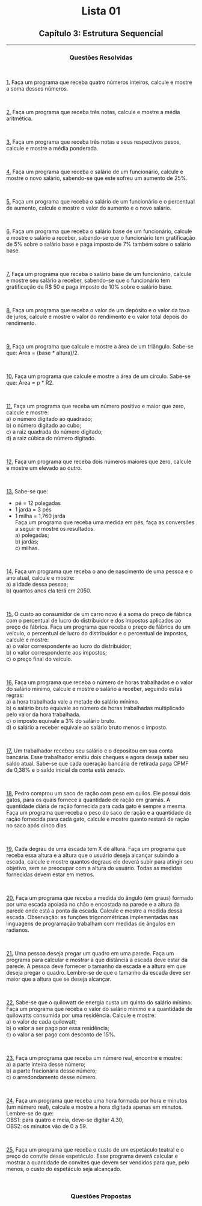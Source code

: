 <h1 align="center">Lista 01</h1>
<h2 align="center">Capítulo 3: Estrutura Sequencial </h2>
<hr>

<div align="center">
  
  ### Questões Resolvidas
  
</div>

<br>

[1.](https://github.com/Kelwinkxps13/DisciplinaPOO2023.2/tree/main/Lista01/Q01R/src/br/edu/principal/Principal.java) Faça um programa que receba quatro números inteiros, calcule e mostre a soma desses números.

<br>

[2.](https://github.com/Kelwinkxps13/DisciplinaPOO2023.2/tree/main/Lista01/Q02R/src/br/edu/principal/Principal.java) Faça um programa que receba três notas, calcule e mostre a média aritmética.

<br>

[3.](https://github.com/Kelwinkxps13/DisciplinaPOO2023.2/tree/main/Lista01/Q03R/src/br/edu/principal/Principal.java) Faça um programa que receba três notas e seus respectivos pesos, calcule e mostre a média ponderada.

<br>

[4.](https://github.com/Kelwinkxps13/DisciplinaPOO2023.2/tree/main/Lista01/Q04R/src/br/edu/principal/Principal.java) Faça um programa que receba o salário de um funcionário, calcule e mostre o novo salário, sabendo-se que este sofreu um aumento de 25%.

<br>

[5.](https://github.com/Kelwinkxps13/DisciplinaPOO2023.2/tree/main/Lista01/Q05R/src/br/edu/principal/Principal.java) Faça um programa que receba o salário de um funcionário e o percentual de aumento, calcule e mostre o valor do aumento e o novo salário.

<br>

[6.](https://github.com/Kelwinkxps13/DisciplinaPOO2023.2/tree/main/Lista01/Q06R/src/br/edu/principal/Principal.java) Faça um programa que receba o salário base de um funcionário, calcule e mostre o salário a receber, sabendo-se que o funcionário tem gratificação de 5% sobre o salário base e paga imposto de 7% também sobre o salário base.

<br>

[7.](https://github.com/Kelwinkxps13/DisciplinaPOO2023.2/tree/main/Lista01/Q07R/src/br/edu/principal/Principal.java) Faça um programa que receba o salário base de um funcionário, calcule e mostre seu salário a receber, sabendo-se que o funcionário tem gratificação de R$ 50 e paga imposto de 10% sobre o salário base.

<br>

[8.](https://github.com/Kelwinkxps13/DisciplinaPOO2023.2/tree/main/Lista01/Q08R/src/br/edu/principal/Principal.java) Faça um programa que receba o valor de um depósito e o valor da taxa de juros, calcule e mostre o valor do rendimento e o valor total depois do rendimento.

<br>

[9.](https://github.com/Kelwinkxps13/DisciplinaPOO2023.2/tree/main/Lista01/Q09R/src/br/edu/principal/Principal.java) Faça um programa que calcule e mostre a área de um triângulo. Sabe-se que: Área = (base * altura)/2.

<br>

[10.](https://github.com/Kelwinkxps13/DisciplinaPOO2023.2/tree/main/Lista01/Q10R/src/br/edu/principal/Principal.java) Faça um programa que calcule e mostre a área de um círculo. Sabe-se que: Área = p * R2.

<br>

[11.](https://github.com/Kelwinkxps13/DisciplinaPOO2023.2/tree/main/Lista01/Q11R/src/br/edu/principal/Principal.java) Faça um programa que receba um número positivo e maior que zero, calcule e mostre: <br>
a) o número digitado ao quadrado;<br>
b) o número digitado ao cubo;<br>
c) a raiz quadrada do número digitado;<br>
d) a raiz cúbica do número digitado.

<br>

[12.](https://github.com/Kelwinkxps13/DisciplinaPOO2023.2/tree/main/Lista01/Q12R/src/br/edu/principal/Principal.java) Faça um programa que receba dois números maiores que zero, calcule e mostre um elevado ao outro.

<br>

[13.](https://github.com/Kelwinkxps13/DisciplinaPOO2023.2/tree/main/Lista01/Q13R/src/br/edu/principal/Principal.java) Sabe-se que:<br>
- pé = 12 polegadas<br>
- 1 jarda = 3 pés<br>
- 1 milha = 1,760 jarda<br>
Faça um programa que receba uma medida em pés, faça as conversões a seguir e mostre os resultados. <br>
a) polegadas;<br>
b) jardas;<br>
c) milhas.

<br>

[14.](https://github.com/Kelwinkxps13/DisciplinaPOO2023.2/tree/main/Lista01/Q14R/src/br/edu/principal/Principal.java) Faça um programa que receba o ano de nascimento de uma pessoa e o ano atual, calcule e mostre:<br>
a) a idade dessa pessoa;<br>
b) quantos anos ela terá em 2050.

<br>

[15.](https://github.com/Kelwinkxps13/DisciplinaPOO2023.2/tree/main/Lista01/Q15R/src/br/edu/principal/Principal.java) O custo ao consumidor de um carro novo é a soma do preço de fábrica com o percentual de lucro do distribuidor e dos impostos aplicados ao preço de fábrica. Faça um programa que receba o preço de fábrica de um veículo, o percentual de lucro do distribuidor e o percentual de impostos, calcule e mostre:<br>
a) o valor correspondente ao lucro do distribuidor;<br>
b) o valor correspondente aos impostos;<br>
c) o preço final do veículo.

<br>

[16.](https://github.com/Kelwinkxps13/DisciplinaPOO2023.2/tree/main/Lista01/Q16R/src/br/edu/principal/Principal.java) Faça um programa que receba o número de horas trabalhadas e o valor do salário mínimo, calcule e mostre o salário a receber, seguindo estas regras:<br>
a) a hora trabalhada vale a metade do salário mínimo.<br>
b) o salário bruto equivale ao número de horas trabalhadas multiplicado pelo valor da hora trabalhada.<br>
c) o imposto equivale a 3% do salário bruto.<br>
d) o salário a receber equivale ao salário bruto menos o imposto.

<br>

[17.](https://github.com/Kelwinkxps13/DisciplinaPOO2023.2/tree/main/Lista01/Q17R/src/br/edu/principal/Principal.java) Um trabalhador recebeu seu salário e o depositou em sua conta bancária. Esse trabalhador emitiu dois cheques e agora deseja saber seu saldo atual. Sabe-se que cada operação bancária de retirada paga CPMF de 0,38% e o saldo inicial da conta está zerado.

<br>

[18.](https://github.com/Kelwinkxps13/DisciplinaPOO2023.2/tree/main/Lista01/Q18R/src/br/edu/principal/Principal.java) Pedro comprou um saco de ração com peso em quilos. Ele possui dois gatos, para os quais fornece a quantidade de ração em gramas. A quantidade diária de ração fornecida para cada gato é sempre a mesma. Faça um programa que receba o peso do saco de ração e a quantidade de ração fornecida para cada gato, calcule e mostre quanto restará de ração no saco após cinco dias.

<br>

[19.](https://github.com/Kelwinkxps13/DisciplinaPOO2023.2/tree/main/Lista01/Q19R/src/br/edu/principal/Principal.java) Cada degrau de uma escada tem X de altura. Faça um programa que receba essa altura e a altura que o usuário deseja alcançar subindo a escada, calcule e mostre quantos degraus ele deverá subir para atingir seu objetivo, sem se preocupar com a altura do usuário. Todas as medidas fornecidas devem estar em metros.

<br>

[20.](https://github.com/Kelwinkxps13/DisciplinaPOO2023.2/tree/main/Lista01/Q20R/src/br/edu/principal/Principal.java) Faça um programa que receba a medida do ângulo (em graus) formado por uma escada apoiada no chão e encostada na parede e a altura da parede onde está a ponta da escada. Calcule e mostre a medida dessa escada. Observação: as funções trigonométricas implementadas nas linguagens de programação trabalham com medidas de ângulos em radianos.

<br>

[21.](https://github.com/Kelwinkxps13/DisciplinaPOO2023.2/tree/main/Lista01/Q21R/src/br/edu/principal/Principal.java) Uma pessoa deseja pregar um quadro em uma parede. Faça um programa para calcular e mostrar a que distância a escada deve estar da parede. A pessoa deve fornecer o tamanho da escada e a altura em que deseja pregar o quadro. Lembre-se de que o tamanho da escada deve ser maior que a altura que se deseja alcançar.

<br>

[22.](https://github.com/Kelwinkxps13/DisciplinaPOO2023.2/tree/main/Lista01/Q22R/src/br/edu/principal/Principal.java) Sabe-se que o quilowatt de energia custa um quinto do salário mínimo. Faça um programa que receba o valor do salário mínimo e a quantidade de quilowatts consumida por uma residência. Calcule e mostre:<br>
a) o valor de cada quilowatt;<br>
b) o valor a ser pago por essa residência;<br>
c) o valor a ser pago com desconto de 15%.

<br>

[23.](https://github.com/Kelwinkxps13/DisciplinaPOO2023.2/tree/main/Lista01/Q23R/src/br/edu/principal/Principal.java) Faça um programa que receba um número real, encontre e mostre:<br>
a) a parte inteira desse número;<br>
b) a parte fracionária desse número;<br>
c) o arredondamento desse número.

<br>

[24.](https://github.com/Kelwinkxps13/DisciplinaPOO2023.2/tree/main/Lista01/Q24R/src/br/edu/principal/Principal.java) Faça um programa que receba uma hora formada por hora e minutos (um número real), calcule e mostre a hora digitada apenas em minutos. Lembre-se de que: <br>OBS1: para quatro e meia, deve-se digitar 4.30; <br>OBS2: os minutos vão de 0 a 59.

<br>

[25.](https://github.com/Kelwinkxps13/DisciplinaPOO2023.2/tree/main/Lista01/Q25R/src/br/edu/principal/Principal.java) Faça um programa que receba o custo de um espetáculo teatral e o preço do convite desse espetáculo. Esse programa deverá calcular e mostrar a quantidade de convites que devem ser vendidos para que, pelo menos, o custo do espetáculo seja alcançado.

<br>

<div align="center">
  
  ### Questões Propostas
  
</div>

<br>
